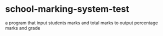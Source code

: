 # school-marking-system-test
a program that input students marks and total marks to output percentage marks and grade
